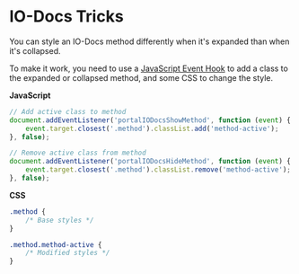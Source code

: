 # IO-Docs Tricks

You can style an IO-Docs method differently when it's expanded than when it's collapsed.

To make it work, you need to use a [JavaScript Event Hook](/docs/read/your_portal/layout_and_design/Event_Hooks) to add a class to the expanded or collapsed method, and some CSS to change the style.

**JavaScript**

```js
// Add active class to method
document.addEventListener('portalIODocsShowMethod', function (event) {
    event.target.closest('.method').classList.add('method-active');
}, false);

// Remove active class from method
document.addEventListener('portalIODocsHideMethod', function (event) {
    event.target.closest('.method').classList.remove('method-active');
}, false);
```

**CSS**

```css
.method {
    /* Base styles */
}

.method.method-active {
    /* Modified styles */
}
```